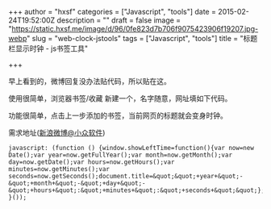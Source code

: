 +++
author = "hxsf"
categories = ["Javascript", "tools"]
date = 2015-02-24T19:52:00Z
description = ""
draft = false
image = "https://static.hxsf.me/image/d/96/0fe823d7b706f9075423906f19207.jpg-webp"
slug = "web-clock-jstools"
tags = ["Javascript", "tools"]
title = "标题栏显示时钟 - js书签工具"

+++


早上看到的，微博回复没办法贴代码，所以贴在这。

使用很简单，浏览器书签/收藏 新建一个，名字随意，网址填如下代码。

功能很简单，点击上一步添加的书签，当前网页的标题就会变身时钟。

需求地址([新浪微博@小众软件](http://weibo.com/1684197391/C5MBZ2dAk?type=comment "新浪微博@小众软件"))

```
javascript: (function () {window.showLeftTime=function(){var now=new Date();var year=now.getFullYear();var month=now.getMonth();var day=now.getDate();var hours=now.getHours();var minutes=now.getMinutes();var seconds=now.getSeconds();document.title=&quot;&quot;+year+&quot;-&quot;+month+&quot;-&quot;+day+&quot;- &quot;+hours+&quot;:&quot;+minutes+&quot;:&quot;+seconds+&quot;&quot;};setInterval(showLeftTime,1000); }());
```

